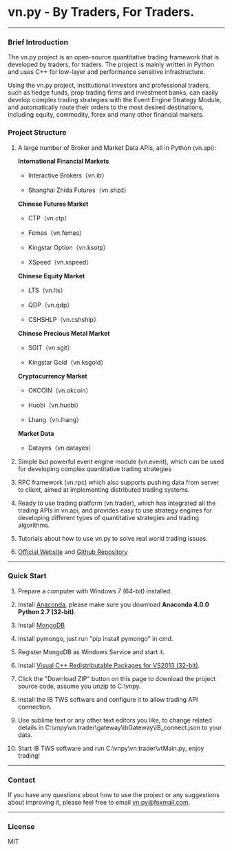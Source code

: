 # vn.py - By Traders, For Traders.

---

### Brief Introduction

The vn.py project is an open-source quantitative trading framework that is developed by traders, for traders. The project is mainly written in Python and uses C++ for low-layer and performance sensitive infrastructure. 

Using the vn.py project, institutional investors and professional traders, such as hedge funds, prop trading firms and investment banks, can easily develop complex trading strategies with the Event Engine Strategy Module, and automatically route their orders to the most desired destinations, including equity, commodity, forex and many other financial markets. 


### Project Structure

1. A large number of Broker and Market Data APIs, all in Python (vn.api):

	**International Financial Markets**

	- Interactive Brokers（vn.ib）
	
	- Shanghai Zhida Futures（vn.shzd）

	**Chinese Futures Market**

	- CTP（vn.ctp）

	- Femas（vn.femas）

	- Kingstar Option（vn.ksotp）

	- XSpeed（vn.xspeed）


	**Chinese Equity Market**

	- LTS（vn.lts）
	
	- QDP（vn.qdp）

	- CSHSHLP（vn.cshshlp）	

	**Chinese Precious Metal Market**

	- SGIT（vn.sgit）

	- Kingstar Gold（vn.ksgold）


	**Cryptocurrency Market**

	- OKCOIN（vn.okcoin）
	
	- Huobi（vn.huobi）

	- Lhang（vn.lhang）

	**Market Data**

	- Datayes（vn.datayes）

2. Simple but powerful event engine module (vn.event), which can be used for developing complex quantitative trading strategies

3. RPC framework (vn.rpc) which also supports pushing data from server to client, aimed at implementing distributed trading systems.

4. Ready to use trading platform (vn.trader), which has integrated all the trading APIs in vn.api, and provides easy to use strategy engines for developing different types of quantitative strategies and trading algorithms.

5. Tutorials about how to use vn.py to solve real world trading issues.

6. [Official Website](http://vnpy.org) and [Github Repository](http://www.github.com/vnpy/vnpy)


---
### Quick Start

1. Prepare a computer with Windows 7 (64-bit) installed.

2. Install [Anaconda](http://www.continuum.io/downloads), please make sure you download **Anaconda 4.0.0 Python 2.7 (32-bit)**.

3. Install [MongoDB](https://www.mongodb.org/downloads#production)

4. Install pymongo, just run "pip install pymongo" in cmd.

5. Register MongoDB as Windows Service and start it.

6. Install [Visual C++  Redistributable Packages for VS2013 (32-bit)](https://www.microsoft.com/en-gb/download/details.aspx?id=40784).

7. Click the "Download ZIP" button on this page to download the project source code, assume you unzip to C:\vnpy.

8. Install the IB TWS software and configure it to allow trading API connection.

9. Use sublime text or any other text editors you like, to change related details in C:\vnpy\vn.trader\gateway\ibGateway\IB_connect.json to your data.

10. Start IB TWS software and run C:\vnpy\vn.trader\vtMain.py, enjoy trading!

---
### Contact

If you have any questions about how to use the project or any suggestions about improving it, please feel free to email vn.py@foxmail.com.

---
### License
MIT

